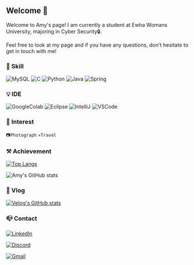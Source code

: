 ## Welcome 👋

Welcome to Amy's page!
I am currently a student at Ewha Womans University, majoring in Cyber Security🔒.

Feel free to look at my page and if you have any questions, don't hesitate to get in touch with me!



### 💫 Skill
![MySQL](https://img.shields.io/badge/MySQL-005C84?style=for-the-badge&logo=mysql&logoColor=white)
![C](https://img.shields.io/badge/C-00599C?style=for-the-badge&logo=c&logoColor=white)
![Python](https://img.shields.io/badge/Python-14354C?style=for-the-badge&logo=python&logoColor=white)
![Java](https://img.shields.io/badge/Java-ED8B00?style=for-the-badge&logo=openjdk&logoColor=white)
![Spring](https://img.shields.io/badge/Spring-6DB33F?style=for-the-badge&logo=spring&logoColor=white)



### 💡 IDE
![GoogleColab](https://img.shields.io/badge/Colab-F9AB00?style=for-the-badge&logo=googlecolab&color=525252)
![Eclipse](https://img.shields.io/badge/Eclipse-2C2255?style=for-the-badge&logo=eclipse&logoColor=white)
![IntelliJ](https://img.shields.io/badge/IntelliJ_IDEA-000000.svg?style=for-the-badge&logo=intellij-idea&logoColor=white)
![VSCode](https://img.shields.io/badge/Visual_Studio_Code-0078D4?style=for-the-badge&logo=visual%20studio%20code&logoColor=white)



### 🧸 Interest
<code>📷Photograph</code>
<code>✈️Travel</code>



### ⚒️ Achievement
[![Top Langs](https://github-readme-stats.vercel.app/api/top-langs/?username=csh1603)](https://github.com/anuraghazra/github-readme-stats)

![Amy's GitHub stats](https://github-readme-stats.vercel.app/api?username=csh1603&hide=contribs,prs&show_icons=true&theme=graywhite)



### 📝 Vlog
[![Velog's GitHub stats](https://velog-readme-stats.vercel.app/api/list?name=csh1603)](https://velog.io/@csh1603)



### 📪 Contact
[![LinkedIn](https://img.shields.io/badge/LinkedIn-0077B5?style=for-the-badge&logo=linkedin&logoColor=white)](https://www.linkedin.com/in/%EC%8A%B9%ED%98%84-%EC%A1%B0-6ab016256/)

[![Discord](https://img.shields.io/badge/Discord-7289DA?style=for-the-badge&logo=discord&logoColor=white)](https://discord.com/users/csh1603)

[![Gmail](https://img.shields.io/badge/Gmail-D14836?style=for-the-badge&logo=gmail&logoColor=white)](mailto:csh16034@gmail.com)


<!--
**csh1603/csh1603** is a ✨ _special_ ✨ repository because its `README.md` (this file) appears on your GitHub profile.

Here are some ideas to get you started:

- 🔭 I’m currently working on ...
- 🌱 I’m currently learning ...
- 👯 I’m looking to collaborate on ...
- 🤔 I’m looking for help with ...
- 💬 Ask me about ...
- 📫 How to reach me: ...
- 😄 Pronouns: ...
- ⚡ Fun fact: ...
-->
